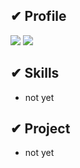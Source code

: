 ## ✔ Profile



</div>



<a href="https://google.com"><img src="https://img.shields.io/badge/Portfoilo-ffd500?style=for-the-badge"/></a> [<img src="https://img.shields.io/badge/Gmail-EA4335?style=for-the-badge&logo=Gmail&logoColor=white"/>](mailto:spmjoon516@gmail.com)

</div>



## ✔ Skills

* not yet



## ✔ Project

* not yet